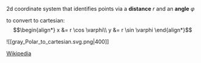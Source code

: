 2d coordinate system that identifies points via a **distance** $r$ and an **angle** $\varphi$

to convert to cartesian:
$$\begin{align*}
x &= r \cos \varphi\\
y &= r \sin \varphi
\end{align*}$$


![[gray_Polar_to_cartesian.svg.png|400]]

[Wikipedia](https://en.wikipedia.org/wiki/Polar_coordinate_system)